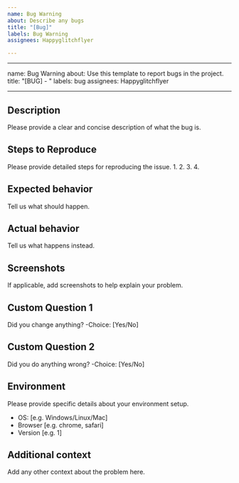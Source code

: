 ```yaml
---
name: Bug Warning
about: Describe any bugs
title: "[Bug]"
labels: Bug Warning
assignees: Happyglitchflyer

---
```


---
name: Bug Warning
about: Use this template to report bugs in the project.
title: "[BUG] - "
labels: bug
assignees: Happyglitchflyer

---

## Description
Please provide a clear and concise description of what the bug is.

## Steps to Reproduce
Please provide detailed steps for reproducing the issue.
1. 
2. 
3. 
4. 

## Expected behavior
Tell us what should happen.

## Actual behavior
Tell us what happens instead.

## Screenshots
If applicable, add screenshots to help explain your problem.

## Custom Question 1
Did you change anything?
-Choice: [Yes/No]

## Custom Question 2
Did you do anything wrong?
-Choice: [Yes/No]
## Environment
Please provide specific details about your environment setup.
- OS: [e.g. Windows/Linux/Mac]
- Browser [e.g. chrome, safari]
- Version [e.g. 1]

## Additional context
Add any other context about the problem here.
